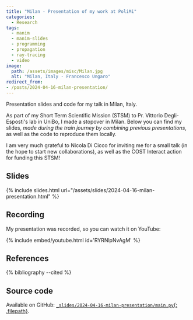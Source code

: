 ```yaml
---
title: "Milan - Presentation of my work at PoliMi"
categories:
  - Research
tags:
  - manim
  - manim-slides
  - programming
  - propagation
  - ray-tracing
  - video
image:
  path: /assets/images/misc/Milan.jpg
  alt: "Milan, Italy - Francesco Ungaro"
redirect_from:
- /posts/2024-04-16-milan-presentation/
---
```


Presentation slides and code for my talk in Milan, Italy.

<!--more-->

As part of my Short Term Scientific Mission (STSM)
to Pr. Vittorio Degli-Esposti's lab in UniBo,
I made a stopover in Milan. Below you can find my slides,
*made during the train journey by combining
previous presentations*,
as well as the code to reproduce them locally.

I am very much grateful to Nicola Di Cicco for inviting me for a small talk
(in the hope to start new collaborations),
as well as the COST Interact action for funding this STSM!

## Slides

{% include slides.html url="/assets/slides/2024-04-16-milan-presentation.html" %}

## Recording

My presentation was recorded, so you can watch it on YouTube:

{% include embed/youtube.html id='RYRNlpNvAgM' %}

## References

{% bibliography --cited %}

## Source code

Available on GitHub:
[`_slides/2024-04-16-milan-presentation/main.py`{: .filepath}](https://github.com/jeertmans/jeertmans.github.io/blob/main/_slides/2024-04-16-milan-presentation/main.py).

